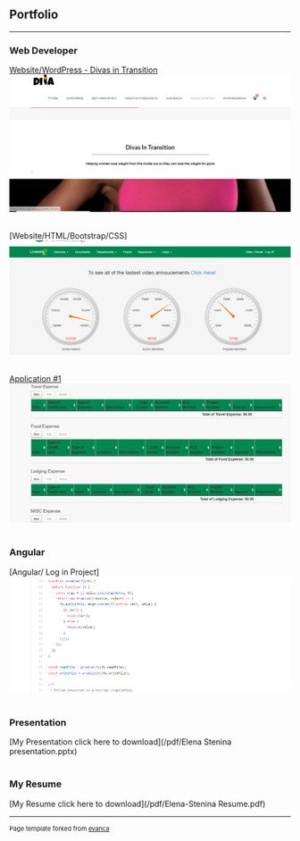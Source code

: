 ## Portfolio

---

### Web Developer 

[Website/WordPress - Divas in Transition](http://divasintransition.org/front-page/)
<br>
<img src="images/DivaInTransWebsite.PNG?raw=true"/>
<br>
<br>

[Website/HTML/Bootstrap/CSS]
<img src="images/WorkWebsite.PNG?raw=true"/>
<br>
<br>

[Application #1]()
<img src="images/ApplicationForm1.PNG?raw=true"/>
<br>
<br>

### Angular

[Angular/ Log in Project]
<img src="images/angular.PNG?raw=true"/>
<br>
<br>

### Presentation
[My Presentation click here to download](/pdf/Elena Stenina presentation.pptx)
<br>
<br>
### My Resume
[My Resume click here to download](/pdf/Elena-Stenina Resume.pdf)





---
<p style="font-size:11px">Page template forked from <a href="https://github.com/evanca/quick-portfolio">evanca</a></p>
<!-- Remove above link if you don't want to attibute -->
